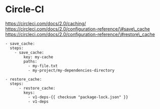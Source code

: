 # Circle-CI

https://circleci.com/docs/2.0/caching/  
https://circleci.com/docs/2.0/configuration-reference/\#save\_cache  
https://circleci.com/docs/2.0/configuration-reference/\#restore\_cache  


```text
- save_cache:
  steps:
    - save_cache:
        key: my-cache
        paths:
          - my-file.txt
          - my-project/my-dependencies-directory

- restore_cache:
  steps:
      - restore_cache:
        keys:
          - v1-deps-{{ checksum "package-lock.json" }}
          - v1-deps
```



